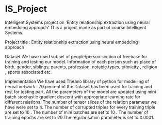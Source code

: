 # IS_Project
Intelligent Systems project on 'Entity relationship extraction using neural embedding approach'
This a project made as part of course Intelligent Systems.

Project title : Entity relationship extraction using neural embedding approach

Dataset
We have used subset of people/person section of freebase for training and testing our model. 
Information of each person such as place of birth, gender, siblings, parents, profession, notable types, ethnicity , religion , sports associated etc.


Implementation
We have used Theano library of python for modelling of neural network . 
70 percent of the Dataset has been used for training and rest for testing part. All the parameters of the model are updated using mini batch stochastic gradient descent with appropriate learning rate for different relations.
The number of tensor slices of the relation parameter we have were set to 4. The number of corrupted triples for every training triple are set to 10 . The number of mini batches are set to 10 . 
The number of training epochs are set to 20.The regularisation parameter is set to 0.0001.
